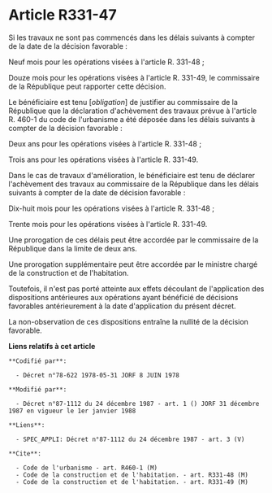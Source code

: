 # Article R331-47

Si les travaux ne sont pas commencés dans les délais suivants à compter de la date de la décision favorable :

Neuf mois pour les opérations visées à l'article R. 331-48 ;

Douze mois pour les opérations visées à l'article R. 331-49, le commissaire de la République peut rapporter cette décision.

Le bénéficiaire est tenu [*obligation*] de justifier au commissaire de la République que la déclaration d'achèvement des
travaux prévue à l'article R. 460-1 du code de l'urbanisme a été déposée dans les délais suivants à compter de la décision
favorable :

Deux ans pour les opérations visées à l'article R. 331-48 ;

Trois ans pour les opérations visées à l'article R. 331-49.

Dans le cas de travaux d'amélioration, le bénéficiaire est tenu de déclarer l'achèvement des travaux au commissaire de la
République dans les délais suivants à compter de la date de décision favorable :

Dix-huit mois pour les opérations visées à l'article R. 331-48 ;

Trente mois pour les opérations visées à l'article R. 331-49.

Une prorogation de ces délais peut être accordée par le commissaire de la République dans la limite de deux ans.

Une prorogation supplémentaire peut être accordée par le ministre chargé de la construction et de l'habitation.

Toutefois, il n'est pas porté atteinte aux effets découlant de l'application des dispositions antérieures aux opérations
ayant bénéficié de décisions favorables antérieurement à la date d'application du présent décret.

La non-observation de ces dispositions entraîne la nullité de la décision favorable.

**Liens relatifs à cet article**

	**Codifié par**:

	  - Décret n°78-622 1978-05-31 JORF 8 JUIN 1978

	**Modifié par**:

	  - Décret n°87-1112 du 24 décembre 1987 - art. 1 () JORF 31 décembre 1987 en vigueur le 1er janvier 1988

	**Liens**:

	  - SPEC_APPLI: Décret n°87-1112 du 24 décembre 1987 - art. 3 (V)

	**Cite**:

	  - Code de l'urbanisme - art. R460-1 (M)
	  - Code de la construction et de l'habitation. - art. R331-48 (M)
	  - Code de la construction et de l'habitation. - art. R331-49 (M)
